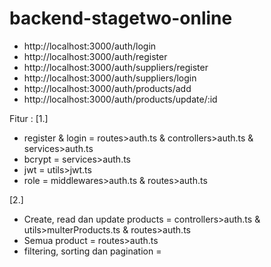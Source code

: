 # backend-stagetwo-online

- http://localhost:3000/auth/login
- http://localhost:3000/auth/register
- http://localhost:3000/auth/suppliers/register
- http://localhost:3000/auth/suppliers/login
- http://localhost:3000/auth/products/add
- http://localhost:3000/auth/products/update/:id

Fitur :
[1.]
- register & login = routes>auth.ts & controllers>auth.ts & services>auth.ts
- bcrypt = services>auth.ts
- jwt = utils>jwt.ts
- role = middlewares>auth.ts & routes>auth.ts

[2.]
- Create, read dan update products = controllers>auth.ts & utils>multerProducts.ts & routes>auth.ts
- Semua product = routes>auth.ts
- filtering, sorting dan pagination = 
